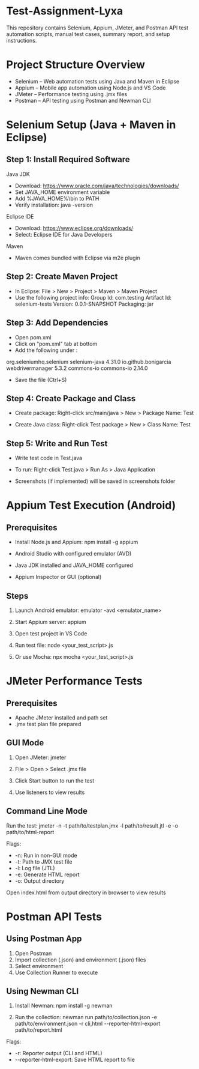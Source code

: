 # Test-Assignment-Lyxa

This repository contains Selenium, Appium, JMeter, and Postman API test automation scripts, manual test cases, summary report, and setup instructions.

# Project Structure Overview

- Selenium – Web automation tests using Java and Maven in Eclipse
- Appium – Mobile app automation using Node.js and VS Code
- JMeter – Performance testing using .jmx files
- Postman – API testing using Postman and Newman CLI

# Selenium Setup (Java + Maven in Eclipse)

## Step 1: Install Required Software

Java JDK
- Download: https://www.oracle.com/java/technologies/downloads/
- Set JAVA_HOME environment variable
- Add %JAVA_HOME%\bin to PATH
- Verify installation:
    java -version

Eclipse IDE
- Download: https://www.eclipse.org/downloads/
- Select: Eclipse IDE for Java Developers

Maven
- Maven comes bundled with Eclipse via m2e plugin

## Step 2: Create Maven Project

- In Eclipse: File > New > Project > Maven > Maven Project
- Use the following project info:
    Group Id: com.testing
    Artifact Id: selenium-tests
    Version: 0.0.1-SNAPSHOT
    Packaging: jar

## Step 3: Add Dependencies

- Open pom.xml
- Click on "pom.xml" tab at bottom
- Add the following under <dependencies>:

<dependencies>
    <dependency>
        <groupId>org.seleniumhq.selenium</groupId>
        <artifactId>selenium-java</artifactId>
        <version>4.31.0</version>
    </dependency>
    <dependency>
        <groupId>io.github.bonigarcia</groupId>
        <artifactId>webdrivermanager</artifactId>
        <version>5.3.2</version>
    </dependency>
    <dependency>
        <groupId>commons-io</groupId>
        <artifactId>commons-io</artifactId>
        <version>2.14.0</version>
    </dependency>
</dependencies>

- Save the file (Ctrl+S)

## Step 4: Create Package and Class

- Create package:
    Right-click src/main/java > New > Package
    Name: Test

- Create Java class:
    Right-click Test package > New > Class
    Name: Test

## Step 5: Write and Run Test

- Write test code in Test.java
- To run:
    Right-click Test.java > Run As > Java Application

- Screenshots (if implemented) will be saved in screenshots folder

# Appium Test Execution (Android)

## Prerequisites

- Install Node.js and Appium:
    npm install -g appium

- Android Studio with configured emulator (AVD)
- Java JDK installed and JAVA_HOME configured
- Appium Inspector or GUI (optional)

## Steps

1. Launch Android emulator:
    emulator -avd <emulator_name>

2. Start Appium server:
    appium

3. Open test project in VS Code

4. Run test file:
    node <your_test_script>.js

5. Or use Mocha:
    npx mocha <your_test_script>.js

# JMeter Performance Tests

## Prerequisites

- Apache JMeter installed and path set
- .jmx test plan file prepared

## GUI Mode

1. Open JMeter:
    jmeter

2. File > Open > Select .jmx file

3. Click Start button to run the test

4. Use listeners to view results

## Command Line Mode

Run the test:
    jmeter -n -t path/to/testplan.jmx -l path/to/result.jtl -e -o path/to/html-report

Flags:
- -n: Run in non-GUI mode
- -t: Path to JMX test file
- -l: Log file (JTL)
- -e: Generate HTML report
- -o: Output directory

Open index.html from output directory in browser to view results

# Postman API Tests

## Using Postman App

1. Open Postman
2. Import collection (.json) and environment (.json) files
3. Select environment
4. Use Collection Runner to execute

## Using Newman CLI

1. Install Newman:
    npm install -g newman

2. Run the collection:
    newman run path/to/collection.json -e path/to/environment.json -r cli,html --reporter-html-export path/to/report.html

Flags:
- -r: Reporter output (CLI and HTML)
- --reporter-html-export: Save HTML report to file
